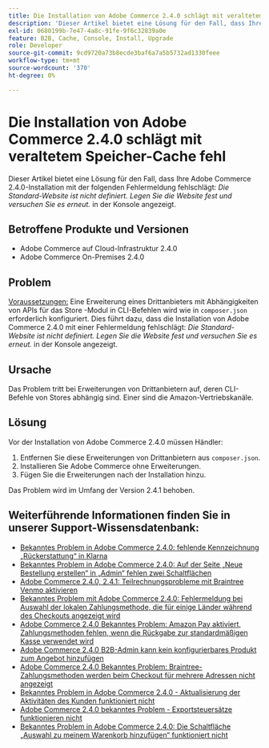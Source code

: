 ```yaml
---
title: Die Installation von Adobe Commerce 2.4.0 schlägt mit veraltetem Speicher-Cache fehl
description: 'Dieser Artikel bietet eine Lösung für den Fall, dass Ihre Adobe Commerce 2.4.0-Installation mit der folgenden Fehlermeldung fehlschlägt: *Die Standard-Website ist nicht definiert. Legen Sie die Website fest und versuchen Sie es erneut.* Wird in der Konsole angezeigt.'
exl-id: 0680199b-7e47-4a8c-91fe-9f6c32839a0e
feature: B2B, Cache, Console, Install, Upgrade
role: Developer
source-git-commit: 9cd9720a73b8ecde3baf6a7a5b5732ad1330feee
workflow-type: tm+mt
source-wordcount: '370'
ht-degree: 0%

---
```


# Die Installation von Adobe Commerce 2.4.0 schlägt mit veraltetem Speicher-Cache fehl

Dieser Artikel bietet eine Lösung für den Fall, dass Ihre Adobe Commerce 2.4.0-Installation mit der folgenden Fehlermeldung fehlschlägt: *Die Standard-Website ist nicht definiert. Legen Sie die Website fest und versuchen Sie es erneut.* in der Konsole angezeigt.

## Betroffene Produkte und Versionen

* Adobe Commerce auf Cloud-Infrastruktur 2.4.0
* Adobe Commerce On-Premises 2.4.0

## Problem

<u>Voraussetzungen:</u>
Eine Erweiterung eines Drittanbieters mit Abhängigkeiten von APIs für das Store -Modul in CLI-Befehlen wird wie in `composer.json` erforderlich konfiguriert. Dies führt dazu, dass die Installation von Adobe Commerce 2.4.0 mit einer Fehlermeldung fehlschlägt: *Die Standard-Website ist nicht definiert. Legen Sie die Website fest und versuchen Sie es erneut.* in der Konsole angezeigt.

## Ursache

Das Problem tritt bei Erweiterungen von Drittanbietern auf, deren CLI-Befehle von Stores abhängig sind. Einer sind die Amazon-Vertriebskanäle.

## Lösung

Vor der Installation von Adobe Commerce 2.4.0 müssen Händler:

1. Entfernen Sie diese Erweiterungen von Drittanbietern aus `composer.json`.
1. Installieren Sie Adobe Commerce ohne Erweiterungen.
1. Fügen Sie die Erweiterungen nach der Installation hinzu.

Das Problem wird im Umfang der Version 2.4.1 behoben.

## Weiterführende Informationen finden Sie in unserer Support-Wissensdatenbank:

* [Bekanntes Problem in Adobe Commerce 2.4.0: fehlende Kennzeichnung „Rückerstattung“ in Klarna](/help/troubleshooting/payments/magento-2-4-0-known-issue-missing-refund-label-in-klarna.md)
* [Bekanntes Problem in Adobe Commerce 2.4.0: Auf der Seite „Neue Bestellung erstellen“ in „Admin“ fehlen zwei Schaltflächen](/help/troubleshooting/miscellaneous/magento-2-4-0-known-issue-create-new-order-buttons-missing.md)
* [Adobe Commerce 2.4.0, 2.4.1: Teilrechnungsprobleme mit Braintree Venmo aktivieren](/help/troubleshooting/payments/magento-2-4-0-2-4-1-enable-braintree-venmo-partial-invoice-issue.md)
* [Bekanntes Problem mit Adobe Commerce 2.4.0: Fehlermeldung bei Auswahl der lokalen Zahlungsmethode, die für einige Länder während des Checkouts angezeigt wird](/help/troubleshooting/payments/magento-2-4-0-checkout-error-selecting-local-payments.md)
* [Adobe Commerce 2.4.0 Bekanntes Problem: Amazon Pay aktiviert, Zahlungsmethoden fehlen, wenn die Rückgabe zur standardmäßigen Kasse verwendet wird](/help/troubleshooting/payments/magento-2-4-0-known-issue-amazon-pay-no-payment-methods.md)
* [Adobe Commerce 2.4.0 B2B-Admin kann kein konfigurierbares Produkt zum Angebot hinzufügen](/help/troubleshooting/miscellaneous/magento-2-4-0-b2b-admin-can-t-add-configurable-product-to-quote.md)
* [Adobe Commerce 2.4.0 Bekanntes Problem: Braintree-Zahlungsmethoden werden beim Checkout für mehrere Adressen nicht angezeigt](/help/troubleshooting/payments/magento-2-4-0-braintree-not-in-multiple-addresses-checkout.md)
* [Bekanntes Problem in Adobe Commerce 2.4.0 - Aktualisierung der Aktivitäten des Kunden funktioniert nicht](/help/troubleshooting/miscellaneous/magento-2-4-0-refresh-on-customer-activities-does-not-work.md)
* [Adobe Commerce 2.4.0 bekanntes Problem - Exportsteuersätze funktionieren nicht](/help/troubleshooting/miscellaneous/magento-2-4-0-known-issue-export-tax-rates-does-not-work.md)
* [Bekanntes Problem in Adobe Commerce 2.4.0: Die Schaltfläche „Auswahl zu meinem Warenkorb hinzufügen“ funktioniert nicht](/help/troubleshooting/miscellaneous/magento-2-4-0-add-selections-to-my-cart-does-not-work.md)

